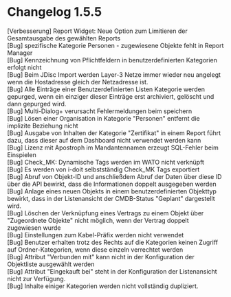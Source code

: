 # Changelog 1.5.5

[Verbesserung]  Report Widget: Neue Option zum Limitieren der Gesamtausgabe des gewählten Reports  
[Bug]           spezifische Kategorie Personen - zugewiesene Objekte fehlt in Report Manager  
[Bug]           Kennzeichnung von Pflichtfeldern in benutzerdefinierten Kategorien erfolgt nicht  
[Bug]           Beim JDisc Import werden Layer-3 Netze immer wieder neu angelegt wenn die Hostadresse gleich der Netzadresse ist.  
[Bug]           Alle Einträge einer Benutzerdefinierten Listen Kategorie werden gepurged, wenn ein einziger dieser Einträge erst archiviert, gelöscht und dann gepurged wird.  
[Bug]           Multi-Dialog+ verursacht Fehlermeldungen beim speichern  
[Bug]           Lösen einer Organisation in Kategorie "Personen" entfernt die implizite Beziehung nicht  
[Bug]           Ausgabe von Inhalten der Kategorie "Zertifikat" in einem Report führt dazu, dass dieser auf dem Dashboard nicht verwendet werden kann  
[Bug]           Lizenz mit Apostroph im Mandantennamen erzeugt SQL-Fehler beim Einspielen  
[Bug]           Check_MK: Dynamische Tags werden im WATO nicht verknüpft  
[Bug]           Es werden von i-doit selbstständig Check_MK Tags exportiert  
[Bug]           Abruf von Objekt-ID und anschließdem Abruf der Daten über diese ID über die API bewirkt, dass die Informationen doppelt ausgegeben werden  
[Bug]           Anlage eines neuen Objekts in einem benutzerdefinierten Objekttyp bewirkt, dass in der Listenansicht der CMDB-Status "Geplant" dargestellt wird.  
[Bug]           Löschen der Verknüpfung eines Vertrags zu einem Objekt über "Zugeordnete Objekte" nicht möglich, wenn der Vertrag doppelt zugewiesen wurde  
[Bug]           Einstellungen zum Kabel-Präfix werden nicht verwendet  
[Bug]           Benutzer erhalten trotz des Rechts auf die Kategorien keinen Zugriff auf Ordner-Kategorien, wenn diese einzeln verrechtet werden  
[Bug]           Attribut "Verbunden mit" kann nicht in der Konfiguration der Objektliste ausgewählt werden  
[Bug]           Attribut "Eingekauft bei" steht in der Konfiguration der Listenansicht nicht zur Verfügung.  
[Bug]           Inhalte einiger Kategorien werden nicht vollständig dupliziert.  
